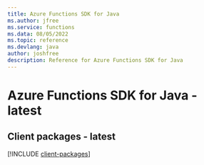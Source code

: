 ```yaml
---
title: Azure Functions SDK for Java
ms.author: jfree
ms.service: functions
ms.data: 08/05/2022
ms.topic: reference
ms.devlang: java
author: joshfree
description: Reference for Azure Functions SDK for Java
---
```

# Azure Functions SDK for Java - latest

## Client packages - latest
[!INCLUDE [client-packages](functions-client-index.md)]